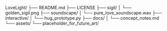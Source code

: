 LoveLight/
 ├── README.md
 ├── LICENSE
 ├── sigil/
 │    └── golden_sigil.png
 ├── soundscape/
 │    └── pure_love_soundscape.wav
 ├── interactive/
 │    └── hug_prototype.py
 ├── docs/
 │    └── concept_notes.md
 └── assets/
      └── placeholder_for_future_art/
